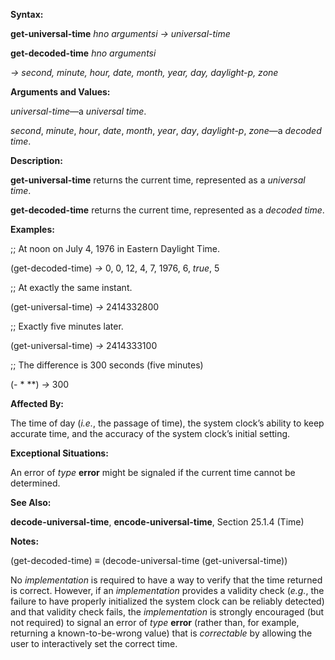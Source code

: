  

**Syntax:** 

**get-universal-time** *hno argumentsi → universal-time* 

**get-decoded-time** *hno argumentsi* 

*→ second, minute, hour, date, month, year, day, daylight-p, zone* 

**Arguments and Values:** 

*universal-time*—a *universal time*. 

*second*, *minute*, *hour*, *date*, *month*, *year*, *day*, *daylight-p*, *zone*—a *decoded time*. 



 

 

**Description:** 

**get-universal-time** returns the current time, represented as a *universal time*. 

**get-decoded-time** returns the current time, represented as a *decoded time*. 

**Examples:** 

;; At noon on July 4, 1976 in Eastern Daylight Time. 

(get-decoded-time) *→* 0, 0, 12, 4, 7, 1976, 6, *true*, 5 

;; At exactly the same instant. 

(get-universal-time) *→* 2414332800 

;; Exactly five minutes later. 

(get-universal-time) *→* 2414333100 

;; The difference is 300 seconds (five minutes) 

(- \* \*\*) *→* 300 

**Affected By:** 

The time of day (*i.e.*, the passage of time), the system clock’s ability to keep accurate time, and the accuracy of the system clock’s initial setting. 

**Exceptional Situations:** 

An error of *type* **error** might be signaled if the current time cannot be determined. 

**See Also:** 

**decode-universal-time**, **encode-universal-time**, Section 25.1.4 (Time) 

**Notes:** 

(get-decoded-time) *≡* (decode-universal-time (get-universal-time)) 

No *implementation* is required to have a way to verify that the time returned is correct. However, if an *implementation* provides a validity check (*e.g.*, the failure to have properly initialized the system clock can be reliably detected) and that validity check fails, the *implementation* is strongly encouraged (but not required) to signal an error of *type* **error** (rather than, for example, returning a known-to-be-wrong value) that is *correctable* by allowing the user to interactively set the correct time. 


